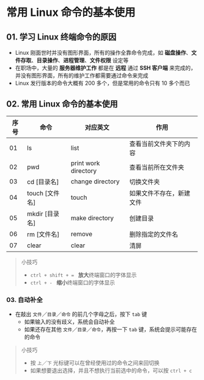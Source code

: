 # 常用 Linux 命令的基本使用

## 01. 学习 Linux 终端命令的原因

* Linux 刚面世时并没有图形界面，所有的操作全靠命令完成，如 **磁盘操作**、**文件存取**、**目录操作**、**进程管理**、**文件权限** 设定等
* 在职场中，大量的 **服务器维护工作** 都是在 **远程** 通过 **SSH 客户端** 来完成的，并没有图形界面，所有的维护工作都需要通过命令来完成
* Linux 发行版本的命令大概有 200 多个，但是常用的命令只有 10 多个而已

## 02. 常用 Linux 命令的基本使用

| 序号 | 命令 | 对应英文 | 作用 |
| --- | --- | --- | --- |
| 01 | ls | list | 查看当前文件夹下的内容 |
| 02 | pwd | print work directory | 查看当前所在文件夹  |
| 03 | cd [目录名] | change directory | 切换文件夹 |
| 04 | touch [文件名] | touch | 如果文件不存在，新建文件 |
| 05 | mkdir [目录名] | make directory | 创建目录 |
| 06 | rm [文件名] | remove | 删除指定的文件名 |
| 07 | clear | clear | 清屏 |

> 小技巧
> 
> * `ctrl + shift + = ` **放大**终端窗口的字体显示
> * `ctrl + - ` **缩小**终端窗口的字体显示

### 03. 自动补全

* 在敲出 `文件`／`目录`／`命令` 的前几个字母之后，按下 `tab` 键
    * 如果输入的没有歧义，系统会自动补全
    * 如果还存在其他 `文件`／`目录`／`命令`，再按一下 `tab` 键，系统会提示可能存在的命令

> 小技巧
> 
> * 按 `上`／`下` 光标键可以在曾经使用过的命令之间来回切换
> * 如果想要退出选择，并且不想执行当前选中的命令，可以按 `ctrl + c`


